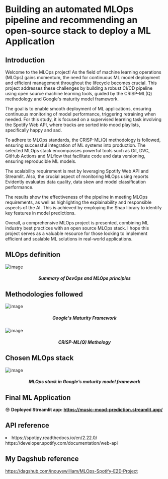 # Building an automated MLOps pipeline and recommending an open-source stack to deploy a ML Application

## Introduction
Welcome to the MLOps project! As the field of machine learning operations (MLOps) gains momentum, the need for continuous ML model deployment and efficient management throughout the lifecycle becomes crucial. This project addresses these challenges by building a robust CI/CD pipeline using open source machine learning tools, guided by the CRISP-ML(Q) methodology and Google's maturity model framework.

The goal is to enable smooth deployment of ML applications, ensuring continuous monitoring of model performance, triggering retraining when needed. For this study, it is focused on a supervised learning task involving the Spotify Web API, where tracks are sorted into mood playlists, specifically happy and sad.

To adhere to MLOps standards, the CRISP-ML(Q) methodology is followed, ensuring successful integration of ML systems into production. The selected MLOps stack encompasses powerful tools such as Git, DVC, GitHub Actions and MLflow that facilitate code and data versioning, ensuring reproducible ML models.

The scalability requirement is met by leveraging Spotify Web API and Streamlit. Also, the crucial aspect of monitoring MLOps using reports Evidently evaluates data quality, data skew and model classification performance.

The results show the effectiveness of the pipeline in meeting MLOps requirements, as well as highlighting the explainability and responsible aspects of the AI. This is achieved by employing the Shap library to identify key features in model predictions.

Overall, a comprehensive MLOps project is presented, combining ML industry best practices with an open source MLOps stack. I hope this project serves as a valuable resource for those looking to implement efficient and scalable ML solutions in real-world applications.

## MLOps definition 
![image](https://github.com/inouyewilliam/MLOps-Spotify-E2E-Project/assets/62669400/7899bbfb-5cc1-43dc-b2cb-fdf0b6625e8b)
<h5 align="center"><em>Summary of DevOps and MLOps principles</em></h5>

## Methodologies followed
![image](https://github.com/inouyewilliam/MLOps-Spotify-E2E-Project/assets/62669400/25ed3dc7-54c9-4eea-9ed5-948700e65901)
<h5 align="center"><em>Google's Maturity Framework</em></h5>


![image](https://github.com/inouyewilliam/MLOps-Spotify-E2E-Project/assets/62669400/91d0b5f1-6a1d-42dc-84d9-87aa932a257d)
<h5 align="center"><em>CRISP-ML(Q) Methology</em></h5>

## Chosen MLOps stack 
![image](https://github.com/inouyewilliam/MLOps-Spotify-E2E-Project/assets/62669400/bb6d0b08-a3f5-401f-8305-96bc12f6d33d)
<h5 align="center"><em>MLOps stack in Google’s maturity model framework</em></h5>

## Final ML Application
😎 **Deployed Streamlit app: https://music-mood-prediction.streamlit.app/**


## API reference
<li> https://spotipy.readthedocs.io/en/2.22.0/
https://developer.spotify.com/documentation/web-api </li>

## My Dagshub reference
https://dagshub.com/inouyewilliam/MLOps-Spotify-E2E-Project

